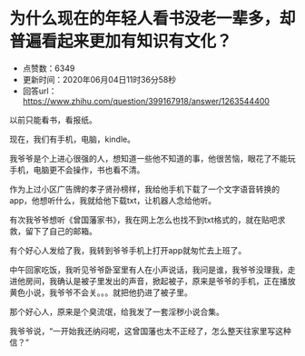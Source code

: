 # 为什么现在的年轻人看书没老一辈多，却普遍看起来更加有知识有文化？
- 点赞数：6349
- 更新时间：2020年06月04日11时36分58秒
- 回答url：https://www.zhihu.com/question/399167918/answer/1263544400
<body>
 <p data-pid="jocFwZZQ">以前只能看书，看报纸。</p>
 <p data-pid="ftkrjAvW">现在，我们有手机，电脑，kindle。</p>
 <p data-pid="WPKhNN-d">我爷爷是个上进心很强的人，想知道一些他不知道的事，他很苦恼，眼花了不能玩手机，电脑更不会操作，书也看不清。</p>
 <p data-pid="fnbjJtG4">作为上过小区广告牌的孝子贤孙榜样，我给他手机下载了一个文字语音转换的app，他想听什么，我就给他下载txt，让机器人念给他听。</p>
 <p data-pid="1J570FHh">有次我爷爷想听《曾国藩家书》，我在网上怎么也找不到txt格式的，就在贴吧求救，留下了自己的邮箱。</p>
 <p data-pid="DE-cC1hu">有个好心人发给了我，我转到爷爷手机上打开app就匆忙去上班了。</p>
 <p data-pid="kOCdO7MT">中午回家吃饭，我听见爷爷卧室里有人在小声说话，我问是谁，我爷爷没理我，走进他房间，我确认是被子里发出的声音，掀起被子，原来是爷爷的手机，正在播放黄色小说，我爷爷不会关。。。就把他扔进了被子里。</p>
 <p data-pid="5IZZUjee">那个好心人，原来是个臭流氓，给我发了一套淫秽小说合集。</p>
 <p data-pid="6H-jz3KD">我爷爷说，“一开始我还纳闷呢，这曾国藩也太不正经了，怎么整天往家里写这种信？”</p>
</body>